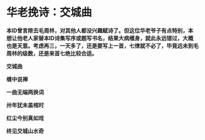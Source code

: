 华老挽诗：交城曲
====



**本ID曾言除去毛周林，对其他人都没兴趣赋诗了。但这位华老爷子有点特别，本想让他老人家替本ID诗集写序或题写书名，结果大病缠身，就此永远错过，大概也是天意。考虑再三，一天多了，还是要写上一首，七律就不必了，毕竟远未到毛周林的级数，还是来首七绝比较合适。**

**交城曲**

**缠中说禅**

**一曲无端两换词**

**卅年犹未盖棺时**

**红尘今别真如戏**

**终见交城山水奇**
